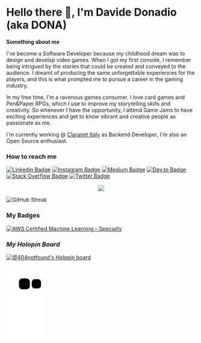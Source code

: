 # Hello there :wave:, I'm Davide Donadio (aka DONA)

**Something about me**

I've become a Software Developer because my childhood dream was to design and develop video games. 
When I got my first console, I remember being intrigued by the stories that could be created and conveyed to the audience. I dreamt of producing the same unforgettable experiences for the players, and this is what prompted me to pursue a career in the gaming industry.

In my free time, I'm a ravenous games consumer. I love card games and Pen&Paper RPGs, which I use to improve my storytelling skills and creativity. So whenever I have the opportunity, I attend Game Jams to have exciting experiences and get to know vibrant and creative people as passionate as me.

I'm currently working @ [Claranet Italy](https://www.claranet.it/) as Backend Developer, I'm also an Open Source enthusiast.


### **How to reach me**

[![Linkedin Badge](https://img.shields.io/badge/-Davide_Donadio-blue?style=?style=flat&logo=Linkedin&logoColor=white&link=https://www.linkedin.com/in/davide-donadio-404-not-found/)](https://www.linkedin.com/in/davide-donadio-404-not-found/) [![Instagram Badge](https://img.shields.io/badge/-@giftgod_jr-7248c5?style=flat&logo=instagram&logoColor=white&link=https://www.instagram.com/giftgod_jr/)](https://www.instagram.com/giftgod_jr/) [![Medium Badge](https://img.shields.io/badge/-davide.donadio94-black?style=flat&logo=Medium&logoColor=white&link=https://davide.donadio94.medium.com/)](https://medium.com/@davide.donadio94) [![Dev.to Badge](https://img.shields.io/badge/-@404notfound-black?style=flat&logo=devdotto&logoColor=white&link=https://dev.to/404notfound)](https://dev.to/404notfound) [![Stack Overflow Badge](https://img.shields.io/badge/-Davide_Donadio-orange?style=flat&logo=stackoverflow&logoColor=white&link=https://stackoverflow.com/users/8854824/souravatta?tab=profile)](https://stackoverflow.com/users/7110682/davide-donadio?tab=profile) [![Twitter Badge](https://img.shields.io/badge/-@giftgod__jr-blue?style=flat&logo=twitter&logoColor=white&link=https://twitter.com/@giftgod_jr)](https://twitter.com/giftgod_jr)



<p align="center">
 <img align='center' width="49%" src="https://github-readme-stats.vercel.app/api?username=ZarakiKanzaki&show_icons=true&rank_icon=github&theme=aura_dark&hide_border=true"/>

![GitHub Streak](https://streak-stats.demolab.com/?user=ZarakiKanzaki&theme=dark)
 
</p>



### **My Badges**

<!--START_SECTION:badges-->
[![AWS Certified Machine Learning – Specialty](https://images.credly.com/size/110x110/images/778bde6c-ad1c-4312-ac33-2fa40d50a147/image.png)](http://www.credly.com/badges/48838a69-c7c5-462e-afef-f2c9b60de93e "AWS Certified Machine Learning – Specialty")
<!--END_SECTION:badges-->

### ***My Holopin Board***
[![@404notfound's Holopin board](https://holopin.me/404notfound)](https://holopin.io/@404notfound)

![Snake animation](https://github.com/ZarakiKanzaki/ZarakiKanzaki/blob/output/github-contribution-grid-snake.svg)
